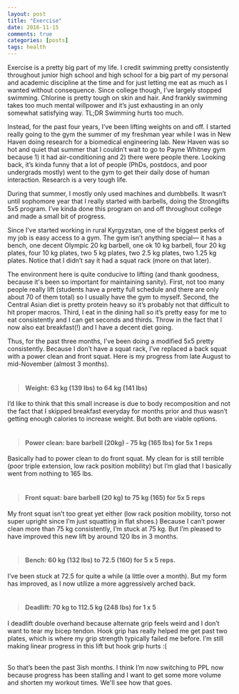 ```yaml
---
layout: post
title: "Exercise"
date: 2016-11-15
comments: true
categories: [posts]
tags: health
---
```

Exercise is a pretty big part of my life. I credit swimming pretty consistently throughout junior high school and high school for a big part of my personal and academic discipline at the time and for just letting me eat as much as I wanted without consequence. Since college though, I’ve largely stopped swimming. Chlorine is pretty tough on skin and hair. And frankly swimming takes too much mental willpower and it’s just exhausting in an only somewhat satisfying way. TL;DR Swimming hurts too much.

Instead, for the past four years, I’ve been lifting weights on and off. I started really going to the gym the summer of my freshman year while I was in New Haven doing research for a biomedical engineering lab. New Haven was so hot and quiet that summer that I couldn’t wait to go to Payne Whitney gym because 1) it had air-conditioning and 2) there were people there. Looking back, it’s kinda funny that a lot of people (PhDs, postdocs, and poor undergrads mostly) went to the gym to get their daily dose of human interaction. Research is a very tough life.

During that summer, I mostly only used machines and dumbbells. It wasn’t until sophomore year that I really started with barbells, doing the Stronglifts 5x5 program. I’ve kinda done this program on and off throughout college and made a small bit of progress.

Since I’ve started working in rural Kyrgyzstan, one of the biggest perks of my job is easy access to a gym. The gym isn’t anything special— it has a bench, one decent Olympic 20 kg barbell, one ok 10 kg barbell, four 20 kg plates, four 10 kg plates, two 5 kg plates, two 2.5 kg plates, two 1.25 kg plates. Notice that I didn’t say it had a squat rack (more on that later).

The environment here is quite conducive to lifting (and thank goodness, because it's been so important for maintaining sanity). First, not too many people really lift (students have a pretty full schedule and there are only about 70 of them total) so I usually have the gym to myself. Second, the Central Asian diet is pretty protein heavy so it’s probably not that difficult to hit proper macros. Third, I eat in the dining hall so it’s pretty easy for me to eat consistently and I can get seconds and thirds. Throw in the fact that I now also eat breakfast(!) and I have a decent diet going.

Thus, for the past three months, I’ve been doing a modified 5x5 pretty consistently. Because I don’t have a squat rack, I’ve replaced a back squat with a power clean and front squat. Here is my progress from late August to mid-November (almost 3 months).
<br><br>

> #### Weight: 63 kg (139 lbs) to 64 kg (141 lbs) ####
I’d like to think that this small increase is due to body recomposition and not the fact that I skipped breakfast everyday for months prior and thus wasn’t getting enough calories to increase weight. But both are viable options.
<br><br>

> #### Power clean: bare barbell (20kg)  - 75 kg (165 lbs) for 5x 1 reps ####
Basically had to power clean to do front squat. My clean for is still terrible (poor triple extension, low rack position mobility) but I’m glad that I basically went from nothing to 165 lbs.
<br><br>

> #### Front squat: bare barbell (20 kg) to 75 kg (165) for 5x 5 reps ####
My front squat isn’t too great yet either (low rack position mobility, torso not super upright since I’m just squatting in flat shoes.) Because I can’t power clean more than 75 kg consistently, I’m stuck at 75 kg. But I’m pleased to have improved this new lift by around 120 lbs in 3 months.
<br><br>

> #### Bench: 60 kg (132 lbs) to 72.5 (160) for 5 x 5 reps. ####
I’ve been stuck at 72.5 for quite a while (a little over a month). But my form has improved, as I now utilize a more aggressively arched back.
<br><br>

> #### Deadlift: 70 kg to 112.5 kg (248 lbs) for 1 x 5 ####
I deadlift double overhand because alternate grip feels weird and I don’t want to tear my bicep tendon. Hook grip has really helped me get past two plates, which is where my grip strength typically failed me before. I’m still making linear progress in this lift but hook grip hurts :(
<br><br>

So that’s been the past 3ish months. I think I’m now switching to PPL now because progress has been stalling and I want to get some more volume and shorten my workout times. We'll see how that goes.
